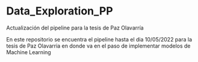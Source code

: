 # Data_Exploration_PP
Actualización del pipeline para la tesis de Paz Olavarría

En este repositorio se encuentra el pipeline hasta el dia 10/05/2022 para la tesis de Paz Olavarria en donde va en el paso de implementar modelos de Machine Learning
